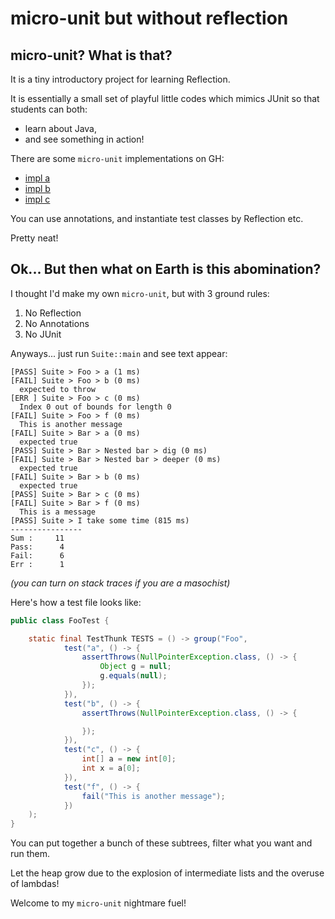 # micro-unit but without reflection

## micro-unit? What is that?

It is a tiny introductory project for learning Reflection.

It is essentially a small set of playful little codes which mimics JUnit so that students can both:
- learn about Java,
- and see something in action!

There are some `micro-unit` implementations on GH:
- [impl a](https://github.com/jeszy75/micro-unit)
- [impl b](https://github.com/RolandMajor/microunit)
- [impl c](https://github.com/tothr94/microunit-10)

You can use annotations, and instantiate test classes by Reflection etc.

Pretty neat!

## Ok... But then what on Earth is this abomination?

I thought I'd make my own `micro-unit`, but with 3 ground rules:
1. No Reflection
2. No Annotations
3. No JUnit

Anyways... just run `Suite::main` and see text appear:

```
[PASS] Suite > Foo > a (1 ms)
[FAIL] Suite > Foo > b (0 ms)
  expected to throw
[ERR ] Suite > Foo > c (0 ms)
  Index 0 out of bounds for length 0
[FAIL] Suite > Foo > f (0 ms)
  This is another message
[FAIL] Suite > Bar > a (0 ms)
  expected true
[PASS] Suite > Bar > Nested bar > dig (0 ms)
[FAIL] Suite > Bar > Nested bar > deeper (0 ms)
  expected true
[FAIL] Suite > Bar > b (0 ms)
  expected true
[PASS] Suite > Bar > c (0 ms)
[FAIL] Suite > Bar > f (0 ms)
  This is a message
[PASS] Suite > I take some time (815 ms)
----------------
Sum :     11
Pass:      4
Fail:      6
Err :      1
```

_(you can turn on stack traces if you are a masochist)_

Here's how a test file looks like:

```java
public class FooTest {

    static final TestThunk TESTS = () -> group("Foo",
            test("a", () -> {
                assertThrows(NullPointerException.class, () -> {
                    Object g = null;
                    g.equals(null);
                });
            }),
            test("b", () -> {
                assertThrows(NullPointerException.class, () -> {

                });
            }),
            test("c", () -> {
                int[] a = new int[0];
                int x = a[0];
            }),
            test("f", () -> {
                fail("This is another message");
            })
    );
}
```

You can put together a bunch of these subtrees, filter what you want and run them.

Let the heap grow due to the explosion of intermediate lists and the overuse of lambdas!

Welcome to my `micro-unit` nightmare fuel!